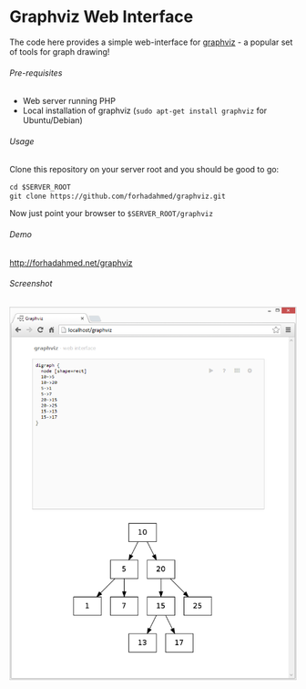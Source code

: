 Graphviz Web Interface
======================

The code here provides a simple web-interface for [graphviz](http://www.graphviz.org/ "Graphviz") - a popular set of tools for graph drawing!

###### Pre-requisites

* Web server running PHP
* Local installation of graphviz (`sudo apt-get install graphviz` for Ubuntu/Debian)

###### Usage

Clone this repository on your server root and you should be good to go:

```
cd $SERVER_ROOT
git clone https://github.com/forhadahmed/graphviz.git
```

Now just point your browser to `$SERVER_ROOT/graphviz`

###### Demo

http://forhadahmed.net/graphviz

###### Screenshot

<p align="center"><img src='graphviz.png'></p>

